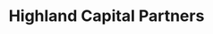 ---
layout: firm_page
title: "Highland Capital Partners"
id: "hcp.com"
permalink: "/highlandcapitalpartnershcp.com/"
website: "https://www.hcp.com"
offices: "Cambridge (United States), Boston (United States), Menlo Park (United States)"
investment_stages: "Series A, Series B"
portfolio_companies: "Rent the Runway, 2U, Jerry, ArmorCode, Verifiable, Hallow, Unchained"
portfolio_link: ""
investment_markets: "Cyber Security, Commerce, Future Of Work, Education, Autonomy, FinTech, Media"
founded_year: "1987"
description: "Highland Capital Partners has a 36-year history of prioritizing entrepreneurs, achieving over 200 exits, 50+ IPOs, and 40 unicorns, with $7B in assets under management."
linkedin: "https://www.linkedin.com/company/highland-capital-partners"
twitter: ""
instagram: ""
team_page: ""
investor_type: "Venture Capital"
crunchbase: "https://www.crunchbase.com/organization/highland-capital-partners"
pitchbook: ""

# SEO Optimization
meta_title: "Highland Capital Partners - VC Firm - projectstartups.com"
meta_description: "Highland Capital Partners, Highland Capital Partners has a 36-year history of prioritizing entrepreneurs, achieving over 200 exits, 50+ IPOs, and 40 unicorns, with $7B in assets..."
meta_keywords: "Highland Capital Partners, Cyber Security, Commerce, Future Of Work, Education, Autonomy, FinTech, Media, VC firm, venture capital, startup investor, projectstartups.com"
canonical_url: "https://vc.projectstartups.com/highlandcapitalpartnershcp.com/"
---